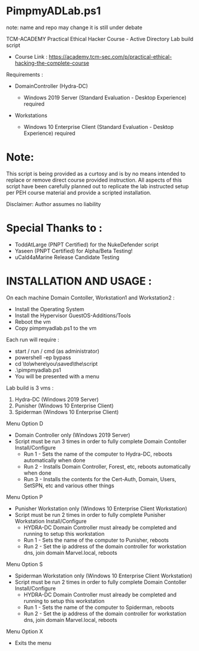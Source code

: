 # PimpmyADLab.ps1 
  note: name and repo may change it is still under debate 

TCM-ACADEMY Practical Ethical Hacker Course - Active Directory Lab build script
- Course Link : https://academy.tcm-sec.com/p/practical-ethical-hacking-the-complete-course

Requirements : 
 - DomainController (Hydra-DC)
   - Windows 2019 Server (Standard Evaluation - Desktop Experience) required
 
 - Workstations
   - Windows 10 Enterprise Client (Standard Evaluation - Desktop Experience) required

# Note: 
  This script is being provided as a curtosy and is by no means intended to replace 
 or remove direct course provided instruction. All aspects of this script have been 
 carefully planned out to replicate the lab instructed setup per PEH course material
 and provide a scripted installation.

 Disclaimer: Author assumes no liability
 
# Special Thanks to :
  - ToddAtLarge (PNPT Certified) for the NukeDefender script 
  - Yaseen (PNPT Certified) for Alpha/Beta Testing!
  - uCald4aMarine Release Candidate Testing

# INSTALLATION AND USAGE : 
 
 On each machine Domain Contoller, Workstation1 and Workstation2 : 
 - Install the Operating System
 - Install the Hypervisor GuestOS-Additions/Tools
 - Reboot the vm
 - Copy pimpmyadlab.ps1 to the vm
  
Each run will require :
- start / run / cmd (as administrator)
- powershell -ep bypass 
- cd \to\where\you\saved\the\script
- .\pimpmyadlab.ps1
- You will be presented with a menu

 Lab build is 3 vms :
 1. Hydra-DC  (Windows 2019 Server) 
 2. Punisher  (Windows 10 Enterprise Client)
 3. Spiderman (Windows 10 Enterprise Client)

Menu Option D 
- Domain Controller only (Windows 2019 Server)
- Script must be run 3 times in order to fully complete Domain Contoller Install/Configure
  - Run 1 - Sets the name of the computer to Hydra-DC, reboots automatically when done
  - Run 2 - Installs Domain Controller, Forest, etc, reboots automatically when done
  - Run 3 - Installs the contents for the Cert-Auth, Domain, Users, SetSPN, etc and various other things

Menu Option P 
- Punisher Workstation only (Windows 10 Enterprise Client Workstation)
- Script must be run 2 times in order to fully complete Punisher Workstation Install/Configure
  - HYDRA-DC Domain Controller must already be completed and running to setup this workstation
  - Run 1 - Sets the name of the computer to Punisher, reboots 
  - Run 2 - Set the ip address of the domain controller for workstation dns, join domain Marvel.local, reboots

Menu Option S 
- Spiderman Workstation only (Windows 10 Enterprise Client Workstation)
- Script must be run 2 times in order to fully complete Domain Contoller Install/Configure
  - HYDRA-DC Domain Controller must already be completed and running to setup this workstation
  - Run 1 - Sets the name of the computer to Spiderman, reboots
  - Run 2 - Set the ip address of the domain controller for workstation dns, join domain Marvel.local, reboots

 Menu Option X  
 - Exits the menu 
